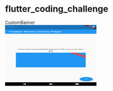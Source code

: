 # flutter_coding_challenge
CustomBanner  
<img src="https://github.com/paigupai/flutter_coding_challenge/blob/main/image/CustomBanner.png" alt="代替テキスト" width="300" height="200">  

